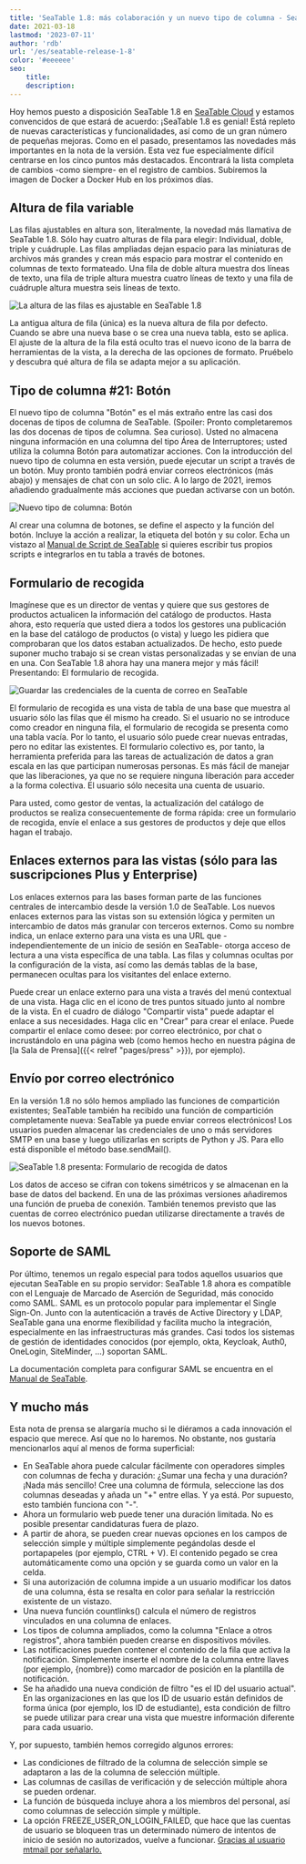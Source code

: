 ```yaml
---
title: 'SeaTable 1.8: más colaboración y un nuevo tipo de columna - SeaTable'
date: 2021-03-18
lastmod: '2023-07-11'
author: 'rdb'
url: '/es/seatable-release-1-8'
color: '#eeeeee'
seo:
    title:
    description:
---
```


Hoy hemos puesto a disposición SeaTable 1.8 en [SeaTable Cloud](https://cloud.seatable.io) y estamos convencidos de que estará de acuerdo: ¡SeaTable 1.8 es genial! Está repleto de nuevas características y funcionalidades, así como de un gran número de pequeñas mejoras. Como en el pasado, presentamos las novedades más importantes en la nota de la versión. Esta vez fue especialmente difícil centrarse en los cinco puntos más destacados. Encontrará la lista completa de cambios -como siempre- en el registro de cambios. Subiremos la imagen de Docker a Docker Hub en los próximos días.

## Altura de fila variable

Las filas ajustables en altura son, literalmente, la novedad más llamativa de SeaTable 1.8. Sólo hay cuatro alturas de fila para elegir: Individual, doble, triple y cuádruple. Las filas ampliadas dejan espacio para las miniaturas de archivos más grandes y crean más espacio para mostrar el contenido en columnas de texto formateado. Una fila de doble altura muestra dos líneas de texto, una fila de triple altura muestra cuatro líneas de texto y una fila de cuádruple altura muestra seis líneas de texto.

![La altura de las filas es ajustable en SeaTable 1.8](SeaTable1.8_CustomizableRowHeight_1498x646.png)

La antigua altura de fila (única) es la nueva altura de fila por defecto. Cuando se abre una nueva base o se crea una nueva tabla, esto se aplica. El ajuste de la altura de la fila está oculto tras el nuevo icono de la barra de herramientas de la vista, a la derecha de las opciones de formato. Pruébelo y descubra qué altura de fila se adapta mejor a su aplicación.

## Tipo de columna #21: Botón

El nuevo tipo de columna "Botón" es el más extraño entre las casi dos docenas de tipos de columna de SeaTable. (Spoiler: Pronto completaremos las dos docenas de tipos de columna. Sea curioso). Usted no almacena ninguna información en una columna del tipo Área de Interruptores; usted utiliza la columna Botón para automatizar acciones. Con la introducción del nuevo tipo de columna en esta versión, puede ejecutar un script a través de un botón. Muy pronto también podrá enviar correos electrónicos (más abajo) y mensajes de chat con un solo clic. A lo largo de 2021, iremos añadiendo gradualmente más acciones que puedan activarse con un botón.

![Nuevo tipo de columna: Botón](SeaTable1.8_ColumnType_Button_1500x708.png)

Al crear una columna de botones, se define el aspecto y la función del botón. Incluye la acción a realizar, la etiqueta del botón y su color. Echa un vistazo al [Manual de Script de SeaTable](https://seatable.github.io/seatable-scripts/) si quieres escribir tus propios scripts e integrarlos en tu tabla a través de botones.

## Formulario de recogida

Imagínese que es un director de ventas y quiere que sus gestores de productos actualicen la información del catálogo de productos. Hasta ahora, esto requería que usted diera a todos los gestores una publicación en la base del catálogo de productos (o vista) y luego les pidiera que comprobaran que los datos estaban actualizados. De hecho, esto puede suponer mucho trabajo si se crean vistas personalizadas y se envían de una en una. Con SeaTable 1.8 ahora hay una manera mejor y más fácil! Presentando: El formulario de recogida.

![Guardar las credenciales de la cuenta de correo en SeaTable](SeaTable1.8_MailAccount_1500x495.png)

El formulario de recogida es una vista de tabla de una base que muestra al usuario sólo las filas que él mismo ha creado. Si el usuario no se introduce como creador en ninguna fila, el formulario de recogida se presenta como una tabla vacía. Por lo tanto, el usuario sólo puede crear nuevas entradas, pero no editar las existentes. El formulario colectivo es, por tanto, la herramienta preferida para las tareas de actualización de datos a gran escala en las que participan numerosas personas. Es más fácil de manejar que las liberaciones, ya que no se requiere ninguna liberación para acceder a la forma colectiva. El usuario sólo necesita una cuenta de usuario.

Para usted, como gestor de ventas, la actualización del catálogo de productos se realiza consecuentemente de forma rápida: cree un formulario de recogida, envíe el enlace a sus gestores de productos y deje que ellos hagan el trabajo.

## Enlaces externos para las vistas (sólo para las suscripciones Plus y Enterprise)

Los enlaces externos para las bases forman parte de las funciones centrales de intercambio desde la versión 1.0 de SeaTable. Los nuevos enlaces externos para las vistas son su extensión lógica y permiten un intercambio de datos más granular con terceros externos. Como su nombre indica, un enlace externo para una vista es una URL que -independientemente de un inicio de sesión en SeaTable- otorga acceso de lectura a una vista específica de una tabla. Las filas y columnas ocultas por la configuración de la vista, así como las demás tablas de la base, permanecen ocultas para los visitantes del enlace externo.

Puede crear un enlace externo para una vista a través del menú contextual de una vista. Haga clic en el icono de tres puntos situado junto al nombre de la vista. En el cuadro de diálogo "Compartir vista" puede adaptar el enlace a sus necesidades. Haga clic en "Crear" para crear el enlace. Puede compartir el enlace como desee: por correo electrónico, por chat o incrustándolo en una página web (como hemos hecho en nuestra página de [la Sala de Prensa]({{< relref "pages/press" >}}), por ejemplo).

## Envío por correo electrónico

En la versión 1.8 no sólo hemos ampliado las funciones de compartición existentes; SeaTable también ha recibido una función de compartición completamente nueva: SeaTable ya puede enviar correos electrónicos! Los usuarios pueden almacenar las credenciales de uno o más servidores SMTP en una base y luego utilizarlas en scripts de Python y JS. Para ello está disponible el método base.sendMail().

![SeaTable 1.8 presenta: Formulario de recogida de datos](SeaTable1.8_DataCollectionTable_1500x495.png)

Los datos de acceso se cifran con tokens simétricos y se almacenan en la base de datos del backend. En una de las próximas versiones añadiremos una función de prueba de conexión. También tenemos previsto que las cuentas de correo electrónico puedan utilizarse directamente a través de los nuevos botones.

## Soporte de SAML

Por último, tenemos un regalo especial para todos aquellos usuarios que ejecutan SeaTable en su propio servidor: SeaTable 1.8 ahora es compatible con el Lenguaje de Marcado de Aserción de Seguridad, más conocido como SAML. SAML es un protocolo popular para implementar el Single Sign-On. Junto con la autenticación a través de Active Directory y LDAP, SeaTable gana una enorme flexibilidad y facilita mucho la integración, especialmente en las infraestructuras más grandes. Casi todos los sistemas de gestión de identidades conocidos (por ejemplo, okta, Keycloak, Auth0, OneLogin, SiteMinder, ...) soportan SAML.

La documentación completa para configurar SAML se encuentra en el [Manual de SeaTable](https://manual.seatable.io/config/enterprise/saml/).

## Y mucho más

Esta nota de prensa se alargaría mucho si le diéramos a cada innovación el espacio que merece. Así que no lo haremos. No obstante, nos gustaría mencionarlos aquí al menos de forma superficial:

- En SeaTable ahora puede calcular fácilmente con operadores simples con columnas de fecha y duración: ¿Sumar una fecha y una duración? ¡Nada más sencillo! Cree una columna de fórmula, seleccione las dos columnas deseadas y añada un "+" entre ellas. Y ya está. Por supuesto, esto también funciona con "-".
- Ahora un formulario web puede tener una duración limitada. No es posible presentar candidaturas fuera de plazo.
- A partir de ahora, se pueden crear nuevas opciones en los campos de selección simple y múltiple simplemente pegándolas desde el portapapeles (por ejemplo, CTRL + V). El contenido pegado se crea automáticamente como una opción y se guarda como un valor en la celda.
- Si una autorización de columna impide a un usuario modificar los datos de una columna, ésta se resalta en color para señalar la restricción existente de un vistazo.
- Una nueva función countlinks() calcula el número de registros vinculados en una columna de enlaces.
- Los tipos de columna ampliados, como la columna "Enlace a otros registros", ahora también pueden crearse en dispositivos móviles.
- Las notificaciones pueden contener el contenido de la fila que activa la notificación. Simplemente inserte el nombre de la columna entre llaves (por ejemplo, {nombre}) como marcador de posición en la plantilla de notificación.
- Se ha añadido una nueva condición de filtro "es el ID del usuario actual". En las organizaciones en las que los ID de usuario están definidos de forma única (por ejemplo, los ID de estudiante), esta condición de filtro se puede utilizar para crear una vista que muestre información diferente para cada usuario.

Y, por supuesto, también hemos corregido algunos errores:

- Las condiciones de filtrado de la columna de selección simple se adaptaron a las de la columna de selección múltiple.
- Las columnas de casillas de verificación y de selección múltiple ahora se pueden ordenar.
- La función de búsqueda incluye ahora a los miembros del personal, así como columnas de selección simple y múltiple.
- La opción FREEZE_USER_ON_LOGIN_FAILED, que hace que las cuentas de usuario se bloqueen tras un determinado número de intentos de inicio de sesión no autorizados, vuelve a funcionar. [Gracias al usuario mtmail por señalarlo.](https://forum.seatable.com/t/v1-7-1-freeze-account-and-fail2ban/296)

